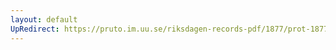 ```yaml
---
layout: default
UpRedirect: https://pruto.im.uu.se/riksdagen-records-pdf/1877/prot-1877--fk--022/prot-1877--fk--022_049.pdf
---
```

